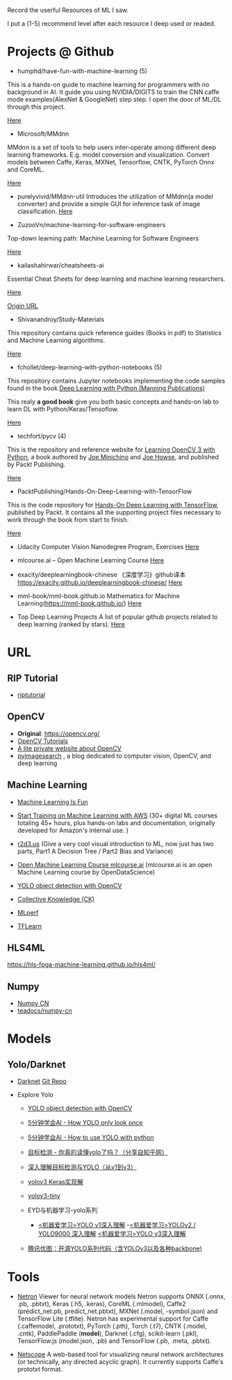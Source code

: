 Record the userful Resources of ML I saw. 

I put a (1-5) recommend level after each resource I deep used or readed.

# Projects @ Github #

- humphd/have-fun-with-machine-learning (5)

This is a hands-on guide to machine learning for programmers with no background in AI. It guide you using NVIDIA/DIGITS to train the CNN caffe mode examples(AlexNet & GoogleNet) step step. I open the door of ML/DL through this project.

[Here](https://github.com/humphd/have-fun-with-machine-learning)

- Microsoft/MMdnn

MMdnn is a set of tools to help users inter-operate among different deep learning frameworks. E.g. model conversion and visualization. Convert models between Caffe, Keras, MXNet, Tensorflow, CNTK, PyTorch Onnx and CoreML.
  
[Here](https://github.com/Microsoft/MMdnn)

- purelyvivid/MMdnn-util
Introduces the utilization of MMdnn(a model converter) and provide a simple GUI for inference task of image classification.
[Here](https://github.com/purelyvivid/MMdnn-util)

- ZuzooVn/machine-learning-for-software-engineers

Top-down learning path: Machine Learning for Software Engineers

[Here](https://github.com/ZuzooVn/machine-learning-for-software-engineers) 

- kailashahirwar/cheatsheets-ai

Essential Cheat Sheets for deep learning and machine learning researchers.

[Here](https://github.com/kailashahirwar/cheatsheets-ai)

[Origin URL](https://startupsventurecapital.com/essential-cheat-sheets-for-machine-learning-and-deep-learning-researchers-efb6a8ebd2e5)

- Shivanandroy/Study-Materials

This repository contains quick reference guides (Books in pdf) to Statistics and Machine Learning algorithms.

[Here](https://github.com/Shivanandroy/Study-Materials)

- fchollet/deep-learning-with-python-notebooks (5)

This repository contains Jupyter notebooks implementing the code samples found in the book [Deep Learning with Python (Manning Publications)](https://www.manning.com/books/deep-learning-with-python?a_aid=keras&a_bid=76564dff)

This realy **a good book** give you both basic concepts and hands-on lab to learn DL with Python/Keras/Tensoflow.

[Here](https://github.com/fchollet/deep-learning-with-python-notebooks/blob/master/README.md)

- techfort/pycv (4)

This is the repository and reference website for [Learning OpenCV 3 with Python](https://www.packtpub.com/application-development/learning-opencv-3-computer-vision-python-second-edition), a book authored by [Joe Minichino](https://github.com/techfort) and [Joe Howse](https://github.com/JoeHowse), and published by Packt Publishing.

[Here](https://github.com/techfort/pycv)

- PacktPublishing/Hands-On-Deep-Learning-with-TensorFlow

This is the code repository for [Hands-On Deep Learning with TensorFlow](https://www.packtpub.com/big-data-and-business-intelligence/hands-deep-learning-tensorflow?utm_source=github&utm_medium=repository&utm_campaign=9781787282773), published by Packt. It contains all the supporting project files necessary to work through the book from start to finish.

[Here](https://github.com/PacktPublishing/Hands-On-Deep-Learning-with-TensorFlow)

- Udacity Computer Vision Nanodegree Program, Exercises
[Here](https://github.com/udacity/CVND_Exercises)

- mlcourse.ai – Open Machine Learning Course
[Here](https://github.com/Yorko/mlcourse.ai)

- exacity/deeplearningbook-chinese 
《深度学习》github译本 https://exacity.github.io/deeplearningbook-chinese/
[Here](https://github.com/exacity/deeplearningbook-chinese)

- mml-book/mml-book.github.io 
Mathematics for Machine Learning(https://mml-book.github.io/)
[Here](https://github.com/mml-book/mml-book.github.io)


- Top Deep Learning Projects
A list of popular github projects related to deep learning (ranked by stars).
[Here](https://github.com/aymericdamien/TopDeepLearning)


# URL #

## RIP Tutorial ##
- [riptutorial](https://riptutorial.com)

## OpenCV ##
- **Original**: https://opencv.org/
- [OpenCV Tutorials](https://docs.opencv.org/master/d9/df8/tutorial_root.html) 
- [A lite private website about OpenCV](https://www.learnopencv.com/)
- [pyimagesearch](https://www.pyimagesearch.com/) , a blog dedicated to computer vision, OpenCV, and deep learning

## Machine Learning ##
- [Machine Learning Is Fun](https://www.machinelearningisfun.com/)
- [Start Training on Machine Learning with AWS](https://aws.amazon.com/cn/training/learning-paths/machine-learning/) (30+ digital ML courses totaling 45+ hours, plus hands-on labs and documentation, originally developed for Amazon's internal use. )
- [r2d3.us](http://www.r2d3.us/) (Give a very cool visual introduction to ML, now just has two parts, Part1 A Decision Tree / Part2 Bias and Variance) 
- [Open Machine Learning Course mlcourse.ai](https://mlcourse.ai/) (mlcourse.ai is an open Machine Learning course by OpenDataScience)
- [YOLO object detection with OpenCV](https://www.pyimagesearch.com/2018/11/12/yolo-object-detection-with-opencv/)

- [Collective Knowledge (CK) ](http://cknowledge.org/)

- [MLperf](https://mlperf.org/)

- [TFLearn](http://tflearn.org/)

## HLS4ML ##
https://hls-fpga-machine-learning.github.io/hls4ml/

## Numpy ##
- [Numpy CN](https://www.numpy.org.cn/) 
- [teadocs/numpy-cn](https://github.com/teadocs/numpy-cn)

# Models #

## Yolo/Darknet ##
- [Darknet](https://pjreddie.com/darknet/) [Git Repo](https://github.com/pjreddie/darknet)

- Explore Yolo
  * [YOLO object detection with OpenCV](https://www.pyimagesearch.com/2018/11/12/yolo-object-detection-with-opencv/) 
  * [5分钟学会AI - How YOLO only look once](https://zhuanlan.zhihu.com/p/32172286) 
  * [5分钟学会AI - How to use YOLO with python](https://zhuanlan.zhihu.com/p/32097670)
  * [目标检测 - 你真的读懂yolo了吗？（分享自知乎网）](https://zhuanlan.zhihu.com/p/37850811?utm_source=com.android.email&utm_medium=social&utm_oi=866712236041859072)
  * [深入理解目标检测与YOLO（从v1到v3）](https://www.imooc.com/article/36391)
  * [yolov3 Keras实现解](https://danielack.github.io/2018/08/25/yolov3Keras%E5%AE%9E%E7%8E%B0%E8%A7%A3%E8%AF%BB/)
  * [yolov3-tiny](https://blog.csdn.net/qq_14845119/article/details/80335225)
  
  * EYD与机器学习-yolo系列
    - [<机器爱学习>YOLO v1深入理解](https://zhuanlan.zhihu.com/p/46691043)
    -[<机器爱学习>YOLOv2 / YOLO9000 深入理解](https://zhuanlan.zhihu.com/p/47575929)
    [<机器爱学习>YOLO v3深入理解](https://zhuanlan.zhihu.com/p/49556105)
    
  * [腾讯优图：开源YOLO系列代码（含YOLOv3以及各种backbone)](https://zhuanlan.zhihu.com/p/55070321?utm_source=ZHShareTargetIDMore&utm_medium=social&utm_oi=859543215987097600)

# Tools #
- [Netron](https://electronjs.org/apps/netron) Viewer for neural network models
Netron supports ONNX (.onnx, .pb, .pbtxt), Keras (.h5, .keras), CoreML (.mlmodel), Caffe2 (predict_net.pb, predict_net.pbtxt), MXNet (.model, -symbol.json) and TensorFlow Lite (.tflite). Netron has experimental support for Caffe (.caffemodel, .prototxt), PyTorch (.pth), Torch (.t7), CNTK (.model, .cntk), PaddlePaddle (__model__), Darknet (.cfg), scikit-learn (.pkl), TensorFlow.js (model.json, .pb) and TensorFlow (.pb, .meta, .pbtxt).

- [Netscope](https://ethereon.github.io/netscope/quickstart.html)
A web-based tool for visualizing neural network architectures (or technically, any directed acyclic graph). It currently supports Caffe's prototxt format.

